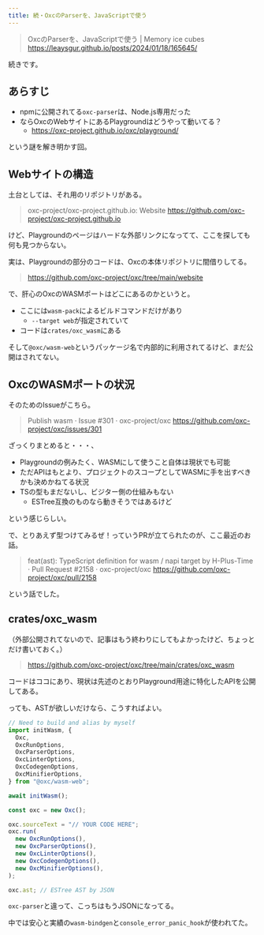 ```yaml
---
title: 続・OxcのParserを、JavaScriptで使う
---
```


> OxcのParserを、JavaScriptで使う | Memory ice cubes
> https://leaysgur.github.io/posts/2024/01/18/165645/

続きです。

## あらすじ

- npmに公開されてる`oxc-parser`は、Node.js専用だった
- ならOxcのWebサイトにあるPlaygroundはどうやって動いてる？
  - https://oxc-project.github.io/oxc/playground/

という謎を解き明かす回。

## Webサイトの構造

土台としては、それ用のリポジトリがある。

> oxc-project/oxc-project.github.io: Website
> https://github.com/oxc-project/oxc-project.github.io

けど、Playgroundのページはハードな外部リンクになってて、ここを探しても何も見つからない。

実は、Playgroundの部分のコードは、Oxcの本体リポジトリに間借りしてる。

> https://github.com/oxc-project/oxc/tree/main/website

で、肝心のOxcのWASMポートはどこにあるのかというと。

- ここには`wasm-pack`によるビルドコマンドだけがあり
  - `--target web`が指定されていて
- コードは`crates/oxc_wasm`にある

そして`@oxc/wasm-web`というパッケージ名で内部的に利用されてるけど、まだ公開はされてない。

## OxcのWASMポートの状況

そのためのIssueがこちら。

> Publish wasm · Issue #301 · oxc-project/oxc
> https://github.com/oxc-project/oxc/issues/301

ざっくりまとめると・・・、

- Playgroundの例みたく、WASMにして使うこと自体は現状でも可能
- ただAPIはもとより、プロジェクトのスコープとしてWASMに手を出すべきかも決めかねてる状況
- TSの型もまだないし、ビジター側の仕組みもない
  - ESTree互換のものなら動きそうではあるけど

という感じらしい。

で、とりあえず型つけてみるぜ！っていうPRが立てられたのが、ここ最近のお話。

> feat(ast): TypeScript definition for wasm / napi target by H-Plus-Time · Pull Request #2158 · oxc-project/oxc
> https://github.com/oxc-project/oxc/pull/2158

という話でした。

## crates/oxc_wasm

（外部公開されてないので、記事はもう終わりにしてもよかったけど、ちょっとだけ書いておく。）

> https://github.com/oxc-project/oxc/tree/main/crates/oxc_wasm

コードはココにあり、現状は先述のとおりPlayground用途に特化したAPIを公開してある。

っても、ASTが欲しいだけなら、こうすればよい。

```js
// Need to build and alias by myself
import initWasm, {
  Oxc,
  OxcRunOptions,
  OxcParserOptions,
  OxcLinterOptions,
  OxcCodegenOptions,
  OxcMinifierOptions,
} from "@oxc/wasm-web";

await initWasm();

const oxc = new Oxc();

oxc.sourceText = "// YOUR CODE HERE";
oxc.run(
  new OxcRunOptions(),
  new OxcParserOptions(),
  new OxcLinterOptions(),
  new OxcCodegenOptions(),
  new OxcMinifierOptions(),
);

oxc.ast; // ESTree AST by JSON
```

`oxc-parser`と違って、こっちはもうJSONになってる。

中では安心と実績の`wasm-bindgen`と`console_error_panic_hook`が使われてた。
